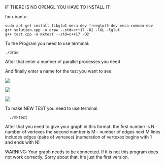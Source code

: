 IF THERE IS NO OPENGL YOU HAVE TO INSTALL IT:

  for ubuntu:
    
    sudo apt-get install libglu1-mesa-dev freeglut3-dev mesa-common-dev
    g++ solution.cpp -o draw --std=c++17 -O2 -lGL -lglut
    g++ test.cpp -o mktest --std=c++17 -O2

To <RUN> the Program you need to use terminal:
    
    ./draw

After that enter a number of parallel processes you need

And finally enter a name for the test you want to see

![](demo1.gif)

![](demo2.gif)

![](demo3.gif)
    
To make NEW TEST you need to use terminal:
  
      ./mktest
    
After that you need to give your graph in this format:
        the first number is N - number of vertexes
        the second number is M - number of edges
        next M lines includes edges (pairs of vertexes)
            (numeration of vertexes begins with 1 and ends with N)

WARNING:
    Your graph needs to be connected.
    If it is not this program does not work correctly.
    Sorry about that, it's just the first version.
